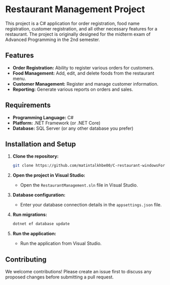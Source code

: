 # Restaurant Management Project

This project is a C# application for order registration, food name registration, customer registration, and all other necessary features for a restaurant. The project is originally designed for the midterm exam of Advanced Programming in the 2nd semester.

## Features

- **Order Registration:** Ability to register various orders for customers.
- **Food Management:** Add, edit, and delete foods from the restaurant menu.
- **Customer Management:** Register and manage customer information.
- **Reporting:** Generate various reports on orders and sales.

## Requirements

- **Programming Language:** C#
- **Platform:** .NET Framework (or .NET Core)
- **Database:** SQL Server (or any other database you prefer)

## Installation and Setup

1. **Clone the repository:**
    ```bash
    git clone https://github.com/matintalkhbe00/C-restaurant-windowsForm.git
    ```

2. **Open the project in Visual Studio:**
    - Open the `RestaurantManagement.sln` file in Visual Studio.

3. **Database configuration:**
    - Enter your database connection details in the `appsettings.json` file.

4. **Run migrations:**
    ```bash
    dotnet ef database update
    ```

5. **Run the application:**
    - Run the application from Visual Studio.

## Contributing

We welcome contributions! Please create an issue first to discuss any proposed changes before submitting a pull request.

